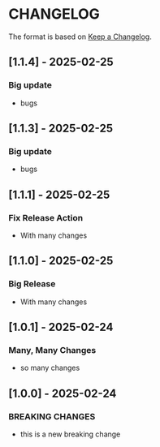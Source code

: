 # CHANGELOG

The format is based on [Keep a Changelog](https://keepachangelog.com/en/1.0.0/).

## [1.1.4] - 2025-02-25

### Big update
- bugs

## [1.1.3] - 2025-02-25

### Big update
- bugs

## [1.1.1] - 2025-02-25

### Fix Release Action
- With many changes

## [1.1.0] - 2025-02-25

### Big Release
- With many changes

## [1.0.1] - 2025-02-24

### Many, Many Changes
- so many changes

## [1.0.0] - 2025-02-24

### BREAKING CHANGES

- this is a new breaking change
